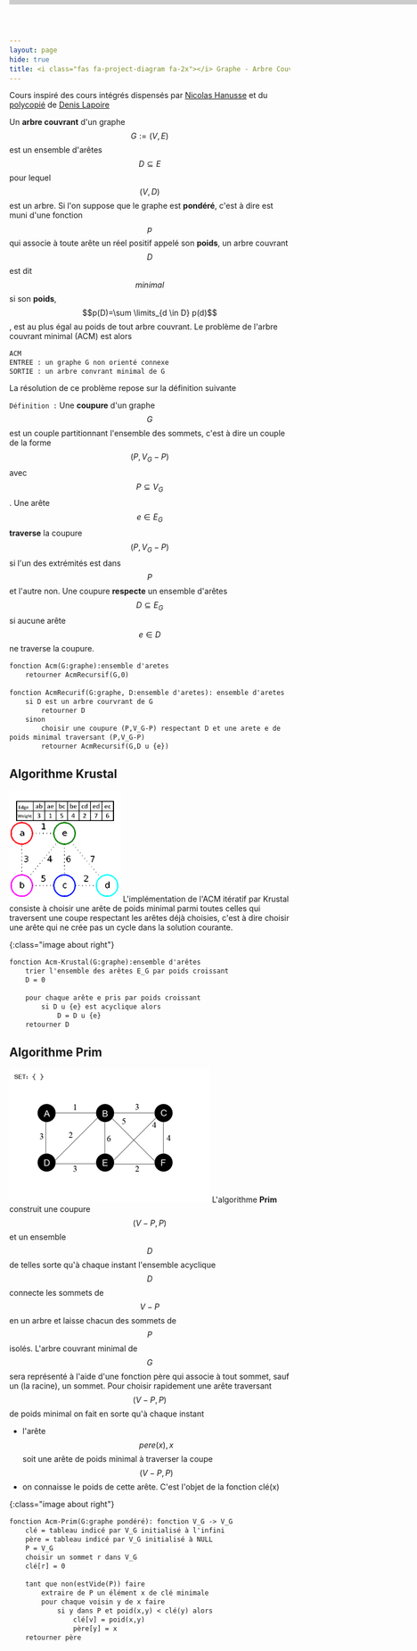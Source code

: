 ```yaml
---
layout: page
hide: true
title: <i class="fas fa-project-diagram fa-2x"></i> Graphe - Arbre Couvrant Minimal
---
```


<script type="text/javascript" async
  src="https://cdn.mathjax.org/mathjax/latest/MathJax.js?config=TeX-MML-AM_CHTML">
</script>

Cours inspiré des cours intégrés dispensés par [Nicolas
Hanusse](https://www.labri.fr/index.php?n=Annuaires.Profile&id=Hanusse_ID1084917714)
et du
[polycopié](https://moodle.bordeaux-inp.fr/pluginfile.php/51350/mod_resource/content/1/cours-graphe.pdf)
de [Denis Lapoire](https://www.labri.fr/index.php?n=Annuaires.Profile&id=Lapoire_ID1084917727)

Un **arbre couvrant** d'un graphe $$G:=(V,E)$$ est un ensemble d'arêtes $$D
\subseteq E$$ pour lequel $$(V,D)$$ est un arbre. Si l'on suppose que le graphe
est **pondéré**, c'est à dire est muni d'une fonction $$p$$ qui associe à toute
arête un réel positif appelé son **poids**, un arbre couvrant $$D$$ est dit
$$minimal$$ si son **poids**, $$p(D)=\sum \limits_{d \in D} p(d)$$, est au plus
égal au poids de tout arbre couvrant. Le problème de l'arbre couvrant minimal
(ACM) est alors
```
ACM
ENTREE : un graphe G non orienté connexe
SORTIE : un arbre convrant minimal de G
```

La résolution de ce problème repose sur la définition suivante

`Définition :` Une **coupure** d'un graphe $$G$$ est un couple partitionnant
l'ensemble des sommets, c'est à dire un couple de la forme $$(P,V_G-P)$$ avec
$$P \subseteq V_G$$. Une arête $$e \in E_G$$ **traverse** la coupure
$$(P,V_G-P)$$ si l'un des extrémités est dans $$P$$ et l'autre non. Une coupure
**respecte** un ensemble d'arêtes $$D \subseteq E_G$$ si aucune arête $$e \in
D$$ ne traverse la coupure. 

```
fonction Acm(G:graphe):ensemble d'aretes
    retourner AcmRecursif(G,0)
    
fonction AcmRecurif(G:graphe, D:ensemble d'aretes): ensemble d'aretes
    si D est un arbre courvrant de G
        retourner D
    sinon
        choisir une coupure (P,V_G-P) respectant D et une arete e de poids minimal traversant (P,V_G-P)
        retourner AcmRecursif(G,D u {e})
```

## <i class="fas fa-project-diagram"></i> Algorithme Krustal
![krustal] L'implémentation de l'ACM itératif par Krustal consiste à choisir une arête de
poids minimal parmi toutes celles qui traversent une coupe respectant les arêtes
déjà choisies, c'est à dire choisir une arête qui ne crée pas un cycle dans la
solution courante. 

[krustal]:/assets/images/graphe/krustal.gif
{:class="image about right"}

```
fonction Acm-Krustal(G:graphe):ensemble d'arêtes
    trier l'ensemble des arêtes E_G par poids croissant
    D = 0
    
    pour chaque arête e pris par poids croissant
        si D u {e} est acyclique alors
            D = D u {e}
    retourner D
```

## <i class="fas fa-project-diagram"></i> Algorithme Prim 
![prim] L'algorithme **Prim** construit une coupure $$(V-P,P)$$ et un ensemble $$D$$ de
telles sorte qu'à chaque instant l'ensemble acyclique $$D$$ connecte les sommets
de $$V-P$$ en un arbre et laisse chacun des sommets de $$P$$ isolés. L'arbre
couvrant minimal de $$G$$ sera représenté à l'aide d'une fonction père qui
associe à tout sommet, sauf un (la racine), un sommet. Pour choisir rapidement
une arête traversant $$(V-P,P)$$ de poids minimal on fait en sorte qu'à chaque
instant 
+ l'arête $${pere(x),x}$$ soit une arête de poids minimal à traverser la coupe
  $$(V-P,P)$$
+ on connaisse le poids de cette arête. C'est l'objet de la fonction clé(x)

[prim]:/assets/images/graphe/prim.gif
{:class="image about right"}

```
fonction Acm-Prim(G:graphe pondéré): fonction V_G -> V_G
    clé = tableau indicé par V_G initialisé à l'infini
    père = tableau indicé par V_G initialisé à NULL
    P = V_G
    choisir un sommet r dans V_G
    clé[r] = 0
    
    tant que non(estVide(P)) faire
        extraire de P un élément x de clé minimale
        pour chaque voisin y de x faire
            si y dans P et poid(x,y) < clé(y) alors
                clé[v] = poid(x,y)
                père[y] = x
    retourner père
```
<div class="header">
  <div class="progress-container">
    <div class="progress-bar" id="myBar"></div>
  </div>
</div>

<style>
/* Style the header: fixed position (always stay at the top) */
.header {
  position: fixed;
  top: 0;
  z-index: 1;
  width: 100%;
  background-color: #f1f1f1;
}

/* The progress container (grey background) */
.progress-container {
  width: 100%;
  height: 8px;
  background: #ccc;
}

/* The progress bar (scroll indicator) */
.progress-bar {
  height: 8px;
  background: #707070;
  width: 0%;
}
</style>

<script>
// When the user scrolls the page, execute myFunction
window.onscroll = function() {myFunction()};

function myFunction() {
  var winScroll = document.body.scrollTop || document.documentElement.scrollTop;
  var height = document.documentElement.scrollHeight - document.documentElement.clientHeight;
  var scrolled = (winScroll / height) * 100;
  document.getElementById("myBar").style.width = scrolled + "%";
}
</script>
